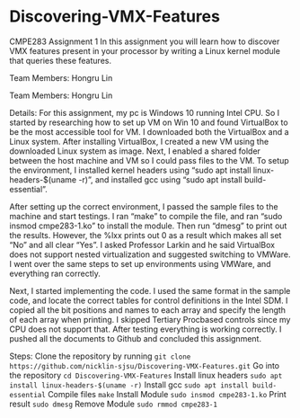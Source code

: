 # Discovering-VMX-Features
CMPE283 Assignment 1
In this assignment you will learn how to discover VMX features present in your processor by writing a Linux kernel module that queries these features.

Team Members: Hongru Lin

Team Members: Hongru Lin

Details:
For this assignment, my pc is Windows 10 running Intel CPU. So I started by researching how to set up VM on Win 10 and found VirtualBox to be the most accessible tool for VM. I downloaded both the VirtualBox and a Linux system. After installing VirtualBox, I created a new VM using the downloaded Linux system as image. Next, I enabled a shared folder between the host machine and VM so I could pass files to the VM. To setup the environment, I installed kernel headers using “sudo apt install linux-headers-$(uname -r)”, and installed gcc using “sudo apt install build-essential”.

After setting up the correct environment, I passed the sample files to the machine and start testings. I ran “make” to compile the file, and ran “sudo insmod cmpe283-1.ko” to install the module. Then run “dmesg” to print out the results. However, the %lxx prints out 0 as a result which makes all set “No” and all clear “Yes”. I asked Professor Larkin and he said VirtualBox does not support nested virtualization and suggested switching to VMWare. I went over the same steps to set up environments using VMWare, and everything ran correctly.

Next, I started implementing the code. I used the same format in the sample code, and locate the correct tables for control definitions in the Intel SDM. I copied all the bit positions and names to each array and specify the length of each array when printing. I skipped Tertiary Procbased controls since my CPU does not support that. After testing everything is working correctly. I pushed all the documents to Github and concluded this assignment.

Steps:
Clone the repository by running 
`git clone https://github.com/nicklin-sjsu/Discovering-VMX-Features.git`
Go into the repository
`cd Discovering-VMX-Features`
Install linux headers
`sudo apt install linux-headers-$(uname -r)`
Install gcc
`sudo apt install build-essential`
Compile files
`make`
Install Module
	`sudo insmod cmpe283-1.ko`
Print result
	`sudo dmesg`
Remove Module
`sudo rmmod cmpe283-1`
